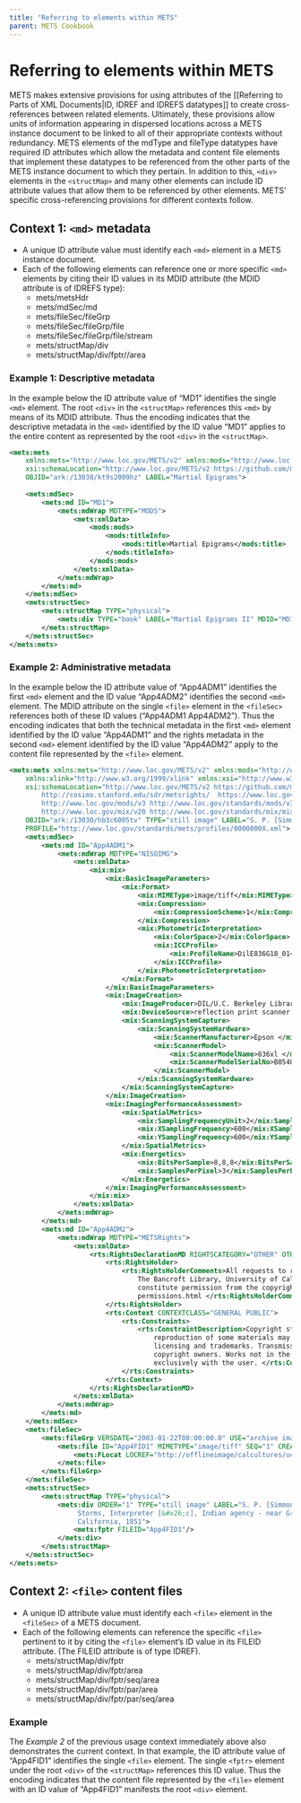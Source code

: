 ```yaml
---
title: "Referring to elements within METS"
parent: METS Cookbook
---
```

# Referring to elements within METS

METS makes extensive provisions for using attributes of the [[Referring to Parts of XML Documents|ID, IDREF and IDREFS datatypes]] to create cross-references between related elements. Ultimately, these provisions allow units of information appearing in dispersed locations across a METS instance document to be linked to all of their appropriate contexts without redundancy. METS elements of the mdType and fileType datatypes have required ID attributes which allow the metadata and content file elements that implement these datatypes to be referenced from the other parts of the METS instance document to which they pertain. In addition to this, ``<div>`` elements in the ``<structMap>`` and many other elements can include ID attribute values that allow them to be referenced by other elements. METS’ specific cross-referencing provisions for different contexts follow.
## Context 1: ``<md>`` metadata

* A unique ID attribute value must identify each ``<md>`` element in a METS instance document.
* Each of the following elements can reference one or more specific ``<md>`` elements by citing their ID values in its MDID attribute (the MDID attribute is of IDREFS type):
  * mets/metsHdr
  * mets/mdSec/md
  * mets/fileSec/fileGrp
  * mets/fileSec/fileGrp/file
  * mets/fileSec/fileGrp/file/stream 
  * mets/structMap/div
  * mets/structMap/div/fptr//area
### Example 1: Descriptive metadata

In the example below the ID attribute value of “MD1” identifies the single ``<md>`` element. The root `<div>` in the `<structMap>` references this `<md>` by means of its MDID attribute. Thus the encoding indicates that the descriptive metadata in the `<md>` identified by the ID value “MD1” applies to the entire content as represented by the root `<div>` in the `<structMap>`.
```xml
<mets:mets
    xmlns:mets="http://www.loc.gov/METS/v2" xmlns:mods="http://www.loc.gov/mods/v3" xmlns:xlink="http://www.w3.org/1999/xlink" xmlns:xsi="http://www.w3.org/2001/XMLSchema-instance"
    xsi:schemaLocation="http://www.loc.gov/METS/v2 https://github.com/mets/METS-schema/raw/mets2/v2/mets.xsd http://www.loc.gov/mods/v3 http://www.loc.gov/mods/v3/mods-3-1.xsd"
    OBJID="ark:/13030/kt9s2009hz" LABEL="Martial Epigrams">
    
    <mets:mdSec>
        <mets:md ID="MD1">
            <mets:mdWrap MDTYPE="MODS">
                <mets:xmlData>
                    <mods:mods>
                        <mods:titleInfo>
                            <mods:title>Martial Epigrams</mods:title>
                        </mods:titleInfo>
                    </mods:mods>
                </mets:xmlData>
            </mets:mdWrap>
        </mets:md>
    </mets:mdSec>
    <mets:structSec>
        <mets:structMap TYPE="physical">
            <mets:div TYPE="book" LABEL="Martial Epigrams II" MDID="MD1"/>
        </mets:structMap>
    </mets:structSec>
</mets:mets>
```
### Example 2: Administrative metadata

In the example below the ID attribute value of “App4ADM1” identifies the first `<md>` element and the ID value “App4ADM2” identifies the second `<md>` element. The MDID attribute on the single `<file>` element in the `<fileSec>` references both of these ID values (“App4ADM1 App4ADM2”). Thus the encoding indicates that both the technical metadata in the first `<md>` element identified by the ID value “App4ADM1” and the rights metadata in the second `<md>` element identified by the ID value “App4ADM2” apply to the content file represented by the `<file>` element.

```xml
<mets:mets xmlns:mets="http://www.loc.gov/METS/v2" xmlns:mods="http://www.loc.gov/mods/v3" xmlns:rts="http://cosimo.stanford.edu/sdr/metsrights/" xmlns:mix="http://www.loc.gov/mix/v20"
    xmlns:xlink="http://www.w3.org/1999/xlink" xmlns:xsi="http://www.w3.org/2001/XMLSchema-instance"
    xsi:schemaLocation="http://www.loc.gov/METS/v2 https://github.com/mets/METS-schema/raw/mets2/v2/mets.xsd 
        http://cosimo.stanford.edu/sdr/metsrights/  https://www.loc.gov/standards/rights/METSRights.xsd
        http://www.loc.gov/mods/v3 http://www.loc.gov/standards/mods/v3/mods-3-1.xsd
        http://www.loc.gov/mix/v20 http://www.loc.gov/standards/mix/mix.xsd"
    OBJID="ark:/13030/hb3c6005tv" TYPE="still image" LABEL="S. P. [Simmon Peña] Storms, Interpreter [&amp;c], Indian agency - near Grass Valley, California, 1851"
    PROFILE="http://www.loc.gov/standards/mets/profiles/0000000X.xml">
    <mets:mdSec>
        <mets:md ID="App4ADM1">
            <mets:mdWrap MDTYPE="NISOIMG">
                <mets:xmlData>
                    <mix:mix>
                        <mix:BasicImageParameters>
                            <mix:Format>
                                <mix:MIMEType>image/tiff</mix:MIMEType>
                                <mix:Compression>
                                    <mix:CompressionScheme>1</mix:CompressionScheme>
                                </mix:Compression>
                                <mix:PhotometricInterpretation>
                                    <mix:ColorSpace>2</mix:ColorSpace>
                                    <mix:ICCProfile>
                                        <mix:ProfileName>DilE836G18_01</mix:ProfileName>
                                    </mix:ICCProfile>
                                </mix:PhotometricInterpretation>
                            </mix:Format>
                        </mix:BasicImageParameters>
                        <mix:ImageCreation>
                            <mix:ImageProducer>DIL/U.C. Berkeley Library </mix:ImageProducer>
                            <mix:DeviceSource>reflection print scanner </mix:DeviceSource>
                            <mix:ScanningSystemCapture>
                                <mix:ScanningSystemHardware>
                                    <mix:ScannerManufacturer>Epson </mix:ScannerManufacturer>
                                    <mix:ScannerModel>
                                        <mix:ScannerModelName>836xl </mix:ScannerModelName>
                                        <mix:ScannerModelSerialNo>B05401003MG9601009 </mix:ScannerModelSerialNo>
                                    </mix:ScannerModel>
                                </mix:ScanningSystemHardware>
                            </mix:ScanningSystemCapture>
                        </mix:ImageCreation>
                        <mix:ImagingPerformanceAssessment>
                            <mix:SpatialMetrics>
                                <mix:SamplingFrequencyUnit>2</mix:SamplingFrequencyUnit>
                                <mix:XSamplingFrequency>600</mix:XSamplingFrequency>
                                <mix:YSamplingFrequency>600</mix:YSamplingFrequency>
                            </mix:SpatialMetrics>
                            <mix:Energetics>
                                <mix:BitsPerSample>8,8,8</mix:BitsPerSample>
                                <mix:SamplesPerPixel>3</mix:SamplesPerPixel>
                            </mix:Energetics>
                        </mix:ImagingPerformanceAssessment>
                    </mix:mix>
                </mets:xmlData>
            </mets:mdWrap>
        </mets:md>
        <mets:md ID="App4ADM2">
            <mets:mdWrap MDTYPE="METSRights">
                <mets:xmlData>
                    <rts:RightsDeclarationMD RIGHTSCATEGORY="OTHER" OTHERCATEGORYTYPE="UNKNOWN">
                        <rts:RightsHolder>
                            <rts:RightsHolderComments>All requests to reproduce, publish, quote from, or otherwise use collection materials must be submitted in writing to the Head of Access Services,
                                The Bancroft Library, University of California, Berkeley 94720-6000. Consent is given on behalf of The Bancroft Library as the owner of the physical items and does not
                                constitute permission from the copyright owner. Such permission must be obtained from the copyright owner. See: http:// bancroft.berkeley.edu/reference/
                                permissions.html </rts:RightsHolderComments>
                        </rts:RightsHolder>
                        <rts:Context CONTEXTCLASS="GENERAL PUBLIC">
                            <rts:Constraints>
                                <rts:ConstraintDescription>Copyright status unknown. Some materials in these collections may be protected by the U.S. Copyright Law (Title 17, U.X.C.). In addition, the
                                    reproduction of some materials may be restricted by terms of University of California gift or purchase agreements, donor restrictions, privacy and publicity rights,
                                    licensing and trademarks. Transmission or reproduction of materials protected by copyright beyond that allowed by fair use requires the written permission of
                                    copyright owners. Works not in the public domain cannot be commercially exploited without permission of the copyright owner. Responsibility for any use rests
                                    exclusively with the user. </rts:ConstraintDescription>
                            </rts:Constraints>
                        </rts:Context>
                    </rts:RightsDeclarationMD>
                </mets:xmlData>
            </mets:mdWrap>
        </mets:md>
    </mets:mdSec>
    <mets:fileSec>
        <mets:fileGrp VERSDATE="2003-01-22T00:00:00.0" USE="archive image">
            <mets:file ID="App4FID1" MIMETYPE="image/tiff" SEQ="1" CREATED="2003-01-22T00:00:00.0" MDID="App4ADM1 App4ADM2" GROUPID="GID1">
                <mets:FLocat LOCREF="http://offlineimage/calcultures/ucb/cubanc_1_2_00004722a.tif" LOCTYPE="URL"/>
            </mets:file>
        </mets:fileGrp>
    </mets:fileSec>
    <mets:structSec>
        <mets:structMap TYPE="physical">
            <mets:div ORDER="1" TYPE="still image" LABEL="S. P. [Simmon Peña] 
        		 Storms, Interpreter [&#x26;c], Indian agency - near Grass Valley, 
        		 California, 1851">
                <mets:fptr FILEID="App4FID1"/>
            </mets:div>
        </mets:structMap>
    </mets:structSec>
</mets:mets>
```
## Context 2: `<file>` content files

* A unique ID attribute value must identify each `<file>` element in the `<fileSec>` of a METS document.
* Each of the following elements can reference the specific `<file>` pertinent to it by citing the `<file>` element’s ID value in its FILEID attribute. (The FILEID attribute is of type IDREF).
  * mets/structMap/div/fptr
  * mets/structMap/div/fptr/area
  * mets/structMap/div/fptr/seq/area
  * mets/structMap/div/fptr/par/area
  * mets/structMap/div/fptr/par/seq/area
### Example
The _Example 2_ of the previous usage context immediately above also demonstrates the current context. In that example, the ID attribute value of “App4FID1” identifies the single `<file>` element. The single `<fptr>` element under the root `<div>` of the `<structMap>` references this ID value. Thus the encoding indicates that the content file represented by the `<file>` element with an ID value of “App4FID1” manifests the root `<div>` element.
